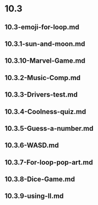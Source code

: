 # 10.3

## 10.3-emoji-for-loop.md
## 10.3.1-sun-and-moon.md
## 10.3.10-Marvel-Game.md
## 10.3.2-Music-Comp.md
## 10.3.3-Drivers-test.md
## 10.3.4-Coolness-quiz.md
## 10.3.5-Guess-a-number.md
## 10.3.6-WASD.md
## 10.3.7-For-loop-pop-art.md
## 10.3.8-Dice-Game.md
## 10.3.9-using-II.md
